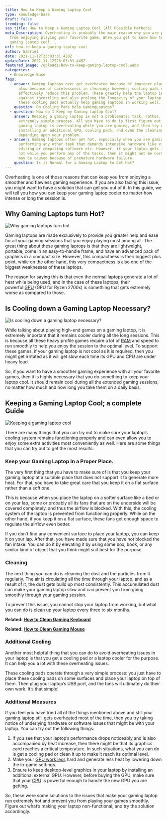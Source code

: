 ```yaml
---
title: How to Keep a Gaming Laptop Cool
type: knowledge-base
draft: false
trending: false
seo_title: How to Keep a Gaming Laptop Cool [All Possible Methods]
meta_Description: Overheating is probably the main reason why you are prevented
  from enjoying playing your favorite game. When you get to know how to keep a
  gaming laptop cool...
url: how-to-keep-a-gaming-laptop-cool
author: Gabriel
date: 2021-11-12T23:03:31.428Z
updateDate: 2021-11-12T23:03:31.445Z
featured_Image: /uploads/how-to-keep-gaming-laptop-cool.webp
categories:
  - Knowledge Base
faqs:
  - answer: Gaming laptops over get overheated because of improper placement and
      also because of carelessness in cleaning; however, cooling pads can
      effectively reduce this problem. These greatly help the laptop in battling
      against throttling and also prolong the longevity of your laptop. So,
      these cooling pads actually help gaming laptops in working well.
    question: Do Cooling Pads Help GamingLaptops?
  - question: How do I Keep my Gaming Laptop Cool?
    answer: Keeping a gaming laptop is not a problematic task; rather, it is an
      extremely simple process. All you have to do is first figure out why your
      gaming laptop is overheating while you are gaming, and then try out
      installing an additional GPU, cooling pads, and even the cleaning process
      depending upon your problem.
  - answer: Gaming laptops often get hot, especially when you are gaming or
      performing any other task that demands intensive hardware like video
      editing or compiling software etc. However, if your laptop gets intensely
      hot while you perform any of the tasks, then it might not be normal as it
      may be caused because of premature hardware failure.
    question: Is it Normal for a Gaming Laptop to Get Hot?
---
```

Overheating is one of those reasons that can keep you from enjoying a smoother and flawless gaming experience. If you are also facing this issue, you might want to have a solution that can get you out of it. In this guide, we will tell you how you can keep your gaming laptop cooler no matter how intense or long the session is.

## Why Gaming Laptops turn Hot? 

![Why gaming laptops turn hot](/uploads/why-gaming-laptops-turn-hot.webp "Why gaming laptops turn hot")

Gaming laptops are made exclusively to provide you greater help and ease for all your gaming sessions that you enjoy playing most among all. The great thing about these gaming laptops is that they are lightweight, portable, come in an easy-to-handle frame, and have an advanced pack of graphics in a compact size. However, this compactness is their biggest plus point, while on the other hand, this very compactness is also one of the biggest weaknesses of these laptops. 

The reason for saying this is that even the normal laptops generate a lot of heat while being used, and in the case of these laptops, their powerful [GPU](https://gamingtechies.com/best-gpu-for-ryzen-7-2700x/) (GPU for Ryzen 2700x) is something that gets extremely worse as compared to those. 

## Is Cooling down a Gaming Laptop Necessary? 

![Is cooling down a gaming laptop necessary?](/uploads/is-cooling-down-a-gaming-laptop-necessary.webp "Is cooling down a gaming laptop necessary?")

While talking about playing high-end games on a gaming laptop, it is extremely important that it remains cooler during all the long sessions. This is because all these heavy profile games require a lot of [RAM](https://en.wikipedia.org/wiki/Random-access_memory) and speed to run smoothly to help you enjoy the session to the optimal level. To support these games, if your gaming laptop is not cool as it is required, then you might get irritated as it will get slow each time its GPU and CPU are under heavy load. 

So, if you want to have a smoother gaming experience with all your favorite games, then it is highly necessary that you do something to keep your laptop cool. It should remain cool during all the extended gaming sessions, no matter how much and how long you take them on a daily basis. 

## Keeping a Gaming Laptop Cool; a complete Guide 

![Keeping a gaming laptop cool](/uploads/keeping-a-gaming-laptop-cool.webp "Keeping a gaming laptop cool")

There are many things that you can try out to make sure your laptop’s cooling system remains functioning properly and can even allow you to enjoy some extra activities most conveniently as well. Here are some things that you can try out to get the most results:

### Keep your Gaming Laptop in a Proper Place. 

The very first thing that you have to make sure of is that you keep your gaming laptop at a suitable place that does not support it to generate more heat. For that, you have to take great care that you keep it on a flat surface rather than a soft one. 

This is because when you place the laptop on a softer surface like a bed or on your lap, some or probably all its fans that are on the underside will be covered completely, and thus the airflow is blocked. With this, the cooling system of the laptop is prevented from functioning properly. While on the other hand, if you keep it on a flat surface, these fans get enough space to regulate the airflow even better. 

If you don’t find any convenient surface to place your laptop, you can keep it on your lap. After that, you have made sure that you have not blocked the fan intake. You can do it by elevating it by using some box, book, or any similar kind of object that you think might suit best for the purpose. 

### Cleaning 

The next thing you can do is cleaning the dust and the particles from it regularly. The air is circulating all the time through your laptop, and as a result of it, the dust gets build up most consistently. This accumulated dust can make your gaming laptop slow and can prevent you from going smoothly through your gaming session. 

To prevent this issue, you cannot stop your laptop from working, but what you can do is clean up your laptop every three to six months. 

**Related: [How to Clean Gaming Keyboard](https://gamingtechies.com/how-to-clean-keyboard/)**

**Related: [How to Clean Gaming Mouse](https://gamingtechies.com/how-to-clean-a-mouse/)**

### Additional Cooling 

Another most helpful thing that you can do to avoid overheating issues in your laptop is that you get a cooling pad or a laptop cooler for the purpose. It can help you a lot with these overheating issues. 

These cooling pads operate through a very simple process: you just have to place these cooling pads on some surfaces and place your laptop on top of them. Then plug your laptop’s USB port, and the fans will ultimately do their own work. It’s that simple! 

### Additional Measures

If you feel you have tried all of the things mentioned above and still your gaming laptop still gets overheated most of the time, then you try taking notice of underlying hardware or software issues that might be with your laptop. You can try out the following things: 

1. If you see that your laptop’s performance drops noticeably and is also accompanied by heat increase, then there might be that its graphics card reaches a critical temperature. In such situations, what you can do is get a cooling pad or clean it up to make it reach its optimal level. 
2. Make your [GPU work less](https://gamingtechies.com/how-to-keep-gpu-cool/) hard and generate less heat by lowering down the in-game settings. 
3. Ensure to keep desktop-level graphics in your laptop by installing an additional external GPU. However, before buying the GPU, make sure that your [CPU](https://en.wikipedia.org/wiki/Central_processing_unit) is powerful enough to handle the new GPU you are getting. 

So, these were some solutions to the issues that make your gaming laptop run extremely hot and prevent you from playing your games smoothly. Figure out what’s making your laptop non-functional, and try the solution accordingly.